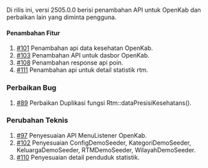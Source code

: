Di rilis ini, versi 2505.0.0 berisi penambahan API untuk OpenKab dan perbaikan lain yang diminta pengguna.

#### Penambahan Fitur

1. [#101](https://github.com/OpenSID/API-Database-Gabungan/issues/101) Penambahan api data kesehatan OpenKab.
2. [#103](https://github.com/OpenSID/API-Database-Gabungan/issues/103) Penambahan API untuk dasbor OpenKab.
3. [#108](https://github.com/OpenSID/API-Database-Gabungan/issues/108) Penambahan response api poin.
4. [#111](https://github.com/OpenSID/API-Database-Gabungan/issues/111) Penambahan api untuk detail statistik rtm. 

### Perbaikan Bug

1. [#89](https://github.com/OpenSID/API-Database-Gabungan/issues/89) Perbaikan Duplikasi fungsi Rtm::dataPresisiKesehatans().

### Perubahan Teknis

1. [#97](https://github.com/OpenSID/API-Database-Gabungan/issues/97) Penyesuaian API MenuListener OpenKab.
2. [#102](https://github.com/OpenSID/API-Database-Gabungan/issues/102) Penyesuaian ConfigDemoSeeder, KategoriDemoSeeder, KeluargaDemoSeeder, RTMDemoSeeder, WilayahDemoSeeder.
3. [#110](https://github.com/OpenSID/API-Database-Gabungan/issues/110) Penyesuaian detail penduduk statistik. 
